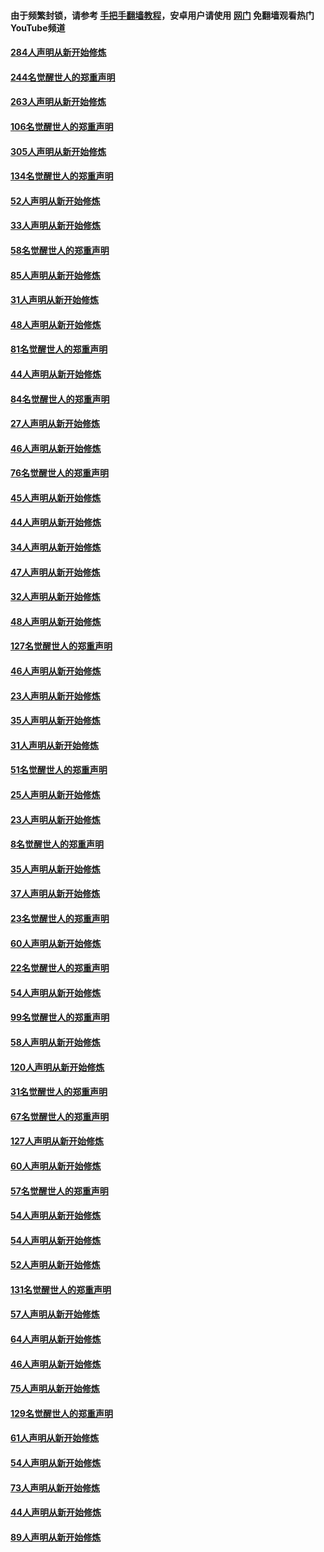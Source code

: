 #### 由于频繁封锁，请参考 [手把手翻墙教程](https://github.com/gfw-breaker/guides/wiki/)，安卓用户请使用 [网门](https://github.com/gfw-breaker/nogfw/blob/master/dl.md?t=04021501) 免翻墙观看热门YouTube频道 

#### [284人声明从新开始修炼](../pages/91/422707.md?t=04021501) 

#### [244名觉醒世人的郑重声明](../pages/91/422706.md?t=04021501) 

#### [263人声明从新开始修炼](../pages/91/422553.md?t=04021501) 

#### [106名觉醒世人的郑重声明](../pages/91/422552.md?t=04021501) 

#### [305人声明从新开始修炼](../pages/91/422153.md?t=04021501) 

#### [134名觉醒世人的郑重声明](../pages/91/422152.md?t=04021501) 

#### [52人声明从新开始修炼](../pages/91/421846.md?t=04021501) 

#### [33人声明从新开始修炼](../pages/91/421804.md?t=04021501) 

#### [58名觉醒世人的郑重声明](../pages/91/421845.md?t=04021501) 

#### [85人声明从新开始修炼](../pages/91/421769.md?t=04021501) 

#### [31人声明从新开始修炼](../pages/91/421763.md?t=04021501) 

#### [48人声明从新开始修炼](../pages/91/421605.md?t=04021501) 

#### [81名觉醒世人的郑重声明](../pages/91/421656.md?t=04021501) 

#### [44人声明从新开始修炼](../pages/91/421544.md?t=04021501) 

#### [84名觉醒世人的郑重声明](../pages/91/421543.md?t=04021501) 

#### [27人声明从新开始修炼](../pages/91/421465.md?t=04021501) 

#### [46人声明从新开始修炼](../pages/91/421454.md?t=04021501) 

#### [76名觉醒世人的郑重声明](../pages/91/421453.md?t=04021501) 

#### [45人声明从新开始修炼](../pages/91/421452.md?t=04021501) 

#### [44人声明从新开始修炼](../pages/91/421422.md?t=04021501) 

#### [34人声明从新开始修炼](../pages/91/421322.md?t=04021501) 

#### [47人声明从新开始修炼](../pages/91/421264.md?t=04021501) 

#### [32人声明从新开始修炼](../pages/91/421225.md?t=04021501) 

#### [48人声明从新开始修炼](../pages/91/421202.md?t=04021501) 

#### [127名觉醒世人的郑重声明](../pages/91/421224.md?t=04021501) 

#### [46人声明从新开始修炼](../pages/91/421203.md?t=04021501) 

#### [23人声明从新开始修炼](../pages/91/421138.md?t=04021501) 

#### [35人声明从新开始修炼](../pages/91/421122.md?t=04021501) 

#### [31人声明从新开始修炼](../pages/91/421081.md?t=04021501) 

#### [51名觉醒世人的郑重声明](../pages/91/421080.md?t=04021501) 

#### [25人声明从新开始修炼](../pages/91/421020.md?t=04021501) 

#### [23人声明从新开始修炼](../pages/91/420884.md?t=04021501) 

#### [8名觉醒世人的郑重声明](../pages/91/420883.md?t=04021501) 

#### [35人声明从新开始修炼](../pages/91/420809.md?t=04021501) 

#### [37人声明从新开始修炼](../pages/91/420766.md?t=04021501) 

#### [23名觉醒世人的郑重声明](../pages/91/420765.md?t=04021501) 

#### [60人声明从新开始修炼](../pages/91/420727.md?t=04021501) 

#### [22名觉醒世人的郑重声明](../pages/91/420726.md?t=04021501) 

#### [54人声明从新开始修炼](../pages/91/420529.md?t=04021501) 

#### [99名觉醒世人的郑重声明](../pages/91/420528.md?t=04021501) 

#### [58人声明从新开始修炼](../pages/91/420198.md?t=04021501) 

#### [120人声明从新开始修炼](../pages/91/420141.md?t=04021501) 

#### [31名觉醒世人的郑重声明](../pages/91/420197.md?t=04021501) 

#### [67名觉醒世人的郑重声明](../pages/91/420140.md?t=04021501) 

#### [127人声明从新开始修炼](../pages/91/420082.md?t=04021501) 

#### [60人声明从新开始修炼](../pages/91/420081.md?t=04021501) 

#### [57名觉醒世人的郑重声明](../pages/91/420080.md?t=04021501) 

#### [54人声明从新开始修炼](../pages/91/419533.md?t=04021501) 

#### [54人声明从新开始修炼](../pages/91/419532.md?t=04021501) 

#### [52人声明从新开始修炼](../pages/91/419531.md?t=04021501) 

#### [131名觉醒世人的郑重声明](../pages/91/419530.md?t=04021501) 

#### [57人声明从新开始修炼](../pages/91/419430.md?t=04021501) 

#### [64人声明从新开始修炼](../pages/91/419429.md?t=04021501) 

#### [46人声明从新开始修炼](../pages/91/419428.md?t=04021501) 

#### [75人声明从新开始修炼](../pages/91/419427.md?t=04021501) 

#### [129名觉醒世人的郑重声明](../pages/91/419426.md?t=04021501) 

#### [61人声明从新开始修炼](../pages/91/419198.md?t=04021501) 

#### [54人声明从新开始修炼](../pages/91/419197.md?t=04021501) 

#### [73人声明从新开始修炼](../pages/91/419196.md?t=04021501) 

#### [44人声明从新开始修炼](../pages/91/419075.md?t=04021501) 

#### [89人声明从新开始修炼](../pages/91/419074.md?t=04021501) 

